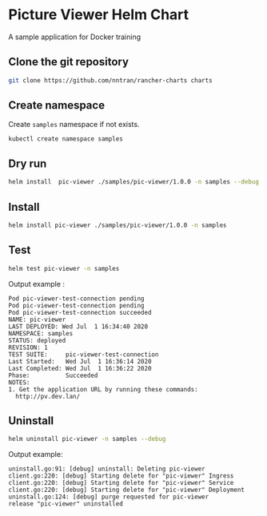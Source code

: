 # Picture Viewer Helm Chart

A sample application for Docker training

## Clone the git repository

```sh
git clone https://github.com/nntran/rancher-charts charts
```

## Create namespace

Create `samples` namespace if not exists.

```
kubectl create namespace samples
```

## Dry run

```sh
helm install  pic-viewer ./samples/pic-viewer/1.0.0 -n samples --debug --dry-run
```

## Install

```sh
helm install pic-viewer ./samples/pic-viewer/1.0.0 -n samples
```

## Test

```sh
helm test pic-viewer -n samples
```

Output example :

```
Pod pic-viewer-test-connection pending
Pod pic-viewer-test-connection pending
Pod pic-viewer-test-connection succeeded
NAME: pic-viewer
LAST DEPLOYED: Wed Jul  1 16:34:40 2020
NAMESPACE: samples
STATUS: deployed
REVISION: 1
TEST SUITE:     pic-viewer-test-connection
Last Started:   Wed Jul  1 16:36:14 2020
Last Completed: Wed Jul  1 16:36:22 2020
Phase:          Succeeded
NOTES:
1. Get the application URL by running these commands:
  http://pv.dev.lan/
```

## Uninstall

```sh
helm uninstall pic-viewer -n samples --debug
```

Output example:

```
uninstall.go:91: [debug] uninstall: Deleting pic-viewer
client.go:220: [debug] Starting delete for "pic-viewer" Ingress
client.go:220: [debug] Starting delete for "pic-viewer" Service
client.go:220: [debug] Starting delete for "pic-viewer" Deployment
uninstall.go:124: [debug] purge requested for pic-viewer
release "pic-viewer" uninstalled
```
